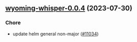 

## [wyoming-whisper-0.0.4](https://github.com/truecharts/charts/compare/wyoming-whisper-0.0.3...wyoming-whisper-0.0.4) (2023-07-30)

### Chore

- update helm general non-major ([#11034](https://github.com/truecharts/charts/issues/11034))
  
  